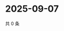 # 2025-09-07

共 0 条

<!-- BEGIN ZHIHUQUESTIONS -->
<!-- 最后更新时间 Sun Sep 07 2025 07:09:23 GMT+0800 (China Standard Time) -->

<!-- END ZHIHUQUESTIONS -->
